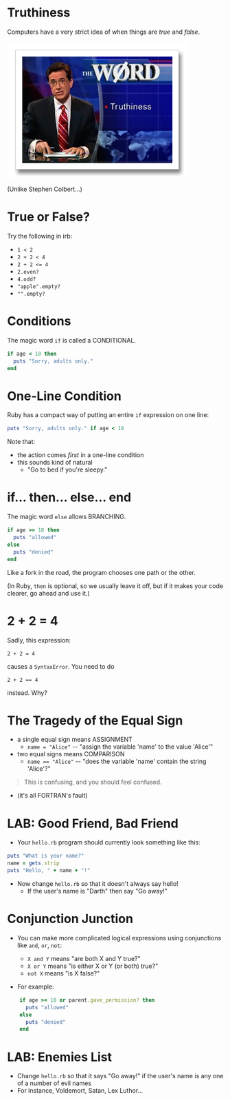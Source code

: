 # Truthiness

Computers have a very strict idea of when things are *true* and *false*.

![Truthiness](../javascript/truthiness.png)

(Unlike Stephen Colbert...)

# True or False?

Try the following in irb:

* `1 < 2`
* `2 + 2 < 4`
* `2 + 2 <= 4`
* `2.even?`
* `4.odd?`
* `"apple".empty?`
* `"".empty?`

# Conditions

The magic word `if` is called a CONDITIONAL.

```ruby
if age < 18 then
  puts "Sorry, adults only."
end
```

# One-Line Condition

Ruby has a compact way of putting an entire `if` expression on one line:

```ruby
puts "Sorry, adults only." if age < 18
```
  
Note that:

* the action comes *first* in a one-line condition
* this sounds kind of natural
  * "Go to bed if you're sleepy."

# if... then... else... end

The magic word `else` allows BRANCHING.

```ruby
if age >= 18 then
  puts "allowed"
else
  puts "denied"
end
```

Like a fork in the road, the program chooses one path or the other.

(In Ruby, `then` is optional, so we usually leave it off, but if it makes your code clearer, go ahead and use it.)

# 2 + 2 = 4

Sadly, this expression:

    2 + 2 = 4
    
causes a `SyntaxError`. You need to do

    2 + 2 == 4

instead. Why?

# The Tragedy of the Equal Sign

* a single equal sign means ASSIGNMENT
  * `name = "Alice"` -- "assign the variable 'name' to the value 'Alice'"
* two equal signs means COMPARISON
  * `name == "Alice"` -- "does the variable 'name' contain the string 'Alice'?"

> This is confusing, and you should feel confused.

* (it's all FORTRAN's fault)

# LAB: Good Friend, Bad Friend

* Your `hello.rb` program should currently look something like this:

```ruby
puts "What is your name?"
name = gets.strip
puts "Hello, " + name + "!"
```

* Now change `hello.rb` so that it doesn't always say hello!
  * If the user's name is "Darth" then say "Go away!"

# Conjunction Junction

* You can make more complicated logical expressions using conjunctions like `and`, `or`, `not`:
  * `X and Y` means "are both X and Y true?"
  * `X or Y` means "is either X or Y (or both) true?"
  * `not X` means "is X false?"

* For example:

```ruby
    if age >= 18 or parent.gave_permission? then
      puts "allowed"
    else
      puts "denied"
    end
```

# LAB: Enemies List

* Change `hello.rb` so that it says "Go away!" if the user's name is any one of a number of evil names
* For instance, Voldemort, Satan, Lex Luthor...
